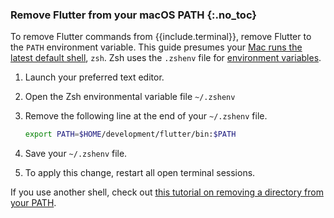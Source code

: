 ### Remove Flutter from your macOS PATH {:.no_toc}

To remove Flutter commands from {{include.terminal}},
remove Flutter to the `PATH` environment variable.
This guide presumes your [Mac runs the latest default shell][zsh-mac], `zsh`.
Zsh uses the `.zshenv` file for [environment variables][envvar].

1. Launch your preferred text editor.

1. Open the Zsh environmental variable file `~/.zshenv`

1. Remove the following line at the end of your `~/.zshenv` file.

   ```bash
   export PATH=$HOME/development/flutter/bin:$PATH
   ```

1. Save your `~/.zshenv` file.

1. To apply this change, restart all open terminal sessions.

If you use another shell,
check out [this tutorial on removing a directory from your PATH][other-path].

[zsh-mac]: https://support.apple.com/en-us/102360
[envvar]: https://zsh.sourceforge.io/Intro/intro_3.html
[other-path]: https://phoenixnap.com/kb/linux-add-to-path
